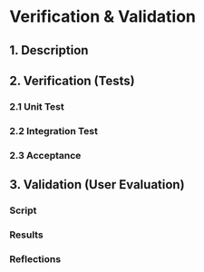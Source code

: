 # Verification & Validation

## 1. Description

## 2. Verification (Tests) 

### 2.1 Unit Test

### 2.2 Integration Test

### 2.3 Acceptance	

## 3. Validation (User Evaluation)

### Script

### Results

### Reflections